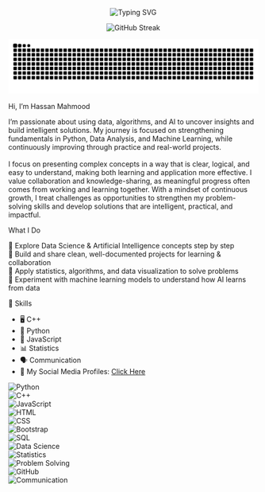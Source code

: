 <p align="center">
  <img src="https://readme-typing-svg.herokuapp.com?font=Arial+Black&size=34&duration=3000&pause=1000&color=008B8B&center=true&vCenter=true&width=900&lines=Hello%2C+I'm+Hassan+Mahmood;🎓+Software+Engineering+Student;🔍+Exploring+Data;🤖+Machine+Learning;🧠+Artificial+Intelligence" alt="Typing SVG" />
</p>


<p align="center">
  <img src="https://streak-stats.demolab.com?user=Hasan-Mahmood231&theme=tokyonight&hide_border=true" alt="GitHub Streak" />
</p>

<p align="center">
  <img src="https://raw.githubusercontent.com/Hasan-Mahmood231/Hasan-Mahmood231/output/snake.svg?palette=github-dark" alt="GitHub Snake Animation" />
</p>



Hi, I’m Hassan Mahmood


I’m passionate about using data, algorithms, and AI to uncover insights and build intelligent solutions. My journey is focused on strengthening fundamentals in Python, Data Analysis, and Machine Learning, while
continuously improving through practice and real-world projects.<br>
<br>
I focus on presenting complex concepts in a way that is clear, logical, and easy to understand, making both learning and application more effective. I value collaboration and knowledge-sharing, as meaningful progress often comes from working and learning together. With a mindset of continuous growth, I treat challenges as opportunities to strengthen my problem-solving skills and develop solutions that are intelligent, practical, and impactful.

What I Do

🔹 Explore Data Science & Artificial Intelligence concepts step by step<br>
🔹 Build and share clean, well-documented projects for learning & collaboration<br>
🔹 Apply statistics, algorithms, and data visualization to solve problems<br>
🔹 Experiment with machine learning models to understand how AI learns from data

 🔧 Skills  
- 🖥️ C++  
- 🐍 Python
- 📜 JavaScript 
- 📊 Statistics
- 🗣️ Communication
- 🔗 My Social Media Profiles: [Click Here](https://linktr.ee/Hs30)

 ![Python](https://img.shields.io/badge/Python-306998?style=flat&logo=python&logoColor=white)  
![C++](https://img.shields.io/badge/C++-00599C?style=flat&logo=cplusplus&logoColor=white)  
![JavaScript](https://img.shields.io/badge/JavaScript-f7e018?style=flat&logo=javascript&logoColor=black)  
![HTML](https://img.shields.io/badge/HTML5-e34c26?style=flat&logo=html5&logoColor=white)  
![CSS](https://img.shields.io/badge/CSS3-1572B6?style=flat&logo=css3&logoColor=white)  
![Bootstrap](https://img.shields.io/badge/Bootstrap-7952b3?style=flat&logo=bootstrap&logoColor=white)  
![SQL](https://img.shields.io/badge/SQL-336791?style=flat&logo=postgresql&logoColor=white)  
![Data Science](https://img.shields.io/badge/Data_Science-4B8BBE?style=flat&logo=databricks&logoColor=white)  
![Statistics](https://img.shields.io/badge/Statistics-2E8B57?style=flat&logo=apachespark&logoColor=white)  
![Problem Solving](https://img.shields.io/badge/Problem_Solving-ff9800?style=flat&logo=leetcode&logoColor=white)  
![GitHub](https://img.shields.io/badge/GitHub-333?style=flat&logo=github&logoColor=white)  
![Communication](https://img.shields.io/badge/Communication-00bfa5?style=flat&logo=googlechat&logoColor=white)  

<!---
Hasan-Mahmood231/Hasan-Mahmood231 is a ✨ special ✨ repository because its `README.md` (this file) appears on your GitHub profile.
You can click the Preview link to take a look at your changes.

---


